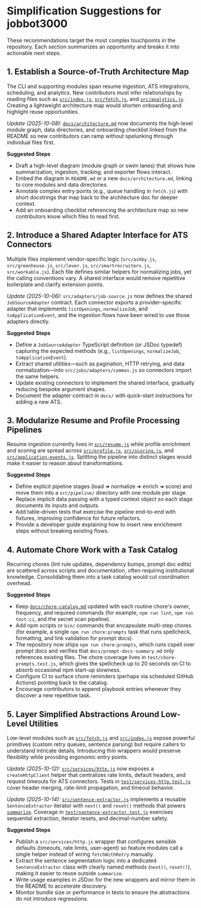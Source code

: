 # Simplification Suggestions for jobbot3000

These recommendations target the most complex touchpoints in the repository. Each section summarizes
an opportunity and breaks it into actionable next steps.

## 1. Establish a Source-of-Truth Architecture Map
The CLI and supporting modules span resume ingestion, ATS integrations, scheduling, and analytics.
New contributors must infer relationships by reading files such as
[`src/index.js`](../src/index.js), [`src/fetch.js`](../src/fetch.js), and
[`src/analytics.js`](../src/analytics.js). Creating a lightweight architecture map would shorten
onboarding and highlight reuse opportunities.

_Update (2025-10-08):_ [`docs/architecture.md`](architecture.md) now documents the high-level
module graph, data directories, and onboarding checklist linked from the README so new contributors
can ramp without spelunking through individual files first.

**Suggested Steps**
- Draft a high-level diagram (module graph or swim lanes) that shows how summarization, ingestion,
  tracking, and exporter flows interact.
- Embed the diagram in `README.md` or a new `docs/architecture.md`, linking to core modules and data
  directories.
- Annotate complex entry points (e.g., queue handling in `fetch.js`) with short docstrings that map
  back to the architecture doc for deeper context.
- Add an onboarding checklist referencing the architecture map so new contributors know which files
  to read first.

## 2. Introduce a Shared Adapter Interface for ATS Connectors
Multiple files implement vendor-specific logic (`src/ashby.js`, `src/greenhouse.js`,
`src/lever.js`, `src/smartrecruiters.js`, `src/workable.js`). Each file defines similar helpers for
normalizing jobs, yet the calling conventions vary. A shared interface would remove repetitive
boilerplate and clarify extension points.

_Update (2025-10-06):_ `src/adapters/job-source.js` now defines the shared
`JobSourceAdapter` contract. Each connector exports a provider-specific adapter that implements
`listOpenings`, `normalizeJob`, and `toApplicationEvent`, and the ingestion flows have been wired to
use those adapters directly.

**Suggested Steps**
- Define a `JobSourceAdapter` TypeScript definition (or JSDoc typedef) capturing the expected
  methods (e.g., `listOpenings`, `normalizeJob`, `toApplicationEvent`).
- Extract shared utilities—such as pagination, HTTP retrying, and data normalization—into
  `src/jobs/adapters/common.js` so connectors import the same helpers.
- Update existing connectors to implement the shared interface, gradually reducing bespoke argument
  shapes.
- Document the adapter contract in `docs/` with quick-start instructions for adding a new ATS.

## 3. Modularize Resume and Profile Processing Pipelines
Resume ingestion currently lives in [`src/resume.js`](../src/resume.js) while profile enrichment and
scoring are spread across [`src/profile.js`](../src/profile.js), [`src/scoring.js`](../src/scoring.js),
and [`src/application-events.js`](../src/application-events.js). Splitting the pipeline into distinct
stages would make it easier to reason about transformations.

**Suggested Steps**
- Define explicit pipeline stages (load ➜ normalize ➜ enrich ➜ score) and move them into a
  `src/pipeline/` directory with one module per stage.
- Replace implicit data passing with a typed context object so each stage documents its inputs and
  outputs.
- Add table-driven tests that exercise the pipeline end-to-end with fixtures, improving confidence
  for future refactors.
- Provide a developer guide explaining how to insert new enrichment steps without breaking existing
  flows.

## 4. Automate Chore Work with a Task Catalog
Recurring chores (lint rule updates, dependency bumps, prompt doc edits) are scattered across scripts
and documentation, often requiring institutional knowledge. Consolidating them into a task catalog
would cut coordination overhead.

**Suggested Steps**
- Keep [`docs/chore-catalog.md`](chore-catalog.md) updated with each routine chore's owner,
  frequency, and required commands (for example, `npm run lint`, `npm run test:ci`, and the secret
  scan pipeline).
- Add npm scripts or `bin/` commands that encapsulate multi-step chores (for example, a single
  `npm run chore:prompts` task that runs spellcheck, formatting, and link validation for prompt docs).
- The repository now ships `npm run chore:prompts`, which runs cspell over prompt docs and verifies
  that `docs/prompt-docs-summary.md` only references existing files. The chore coverage lives in
  `test/chore-prompts.test.js`, which gives the spellcheck up to 20 seconds on CI to absorb
  occasional npm start-up slowness.
- Configure CI to surface chore reminders (perhaps via scheduled GitHub Actions) pointing back to the
  catalog.
- Encourage contributors to append playbook entries whenever they discover a new repetitive task.

## 5. Layer Simplified Abstractions Around Low-Level Utilities
Low-level modules such as [`src/fetch.js`](../src/fetch.js) and [`src/index.js`](../src/index.js)
expose powerful primitives (custom retry queues, sentence parsing) but require callers to understand
intricate details. Introducing thin wrappers would preserve flexibility while providing ergonomic
entry points.

_Update (2025-10-12):_ [`src/services/http.js`](../src/services/http.js) now exposes a
`createHttpClient` helper that centralizes rate limits, default headers, and request timeouts for
ATS connectors. Tests in [`test/services-http.test.js`](../test/services-http.test.js) cover header
merging, rate-limit propagation, and timeout behavior.

_Update (2025-10-14):_ [`src/sentence-extractor.js`](../src/sentence-extractor.js) implements a
reusable `SentenceExtractor` iterator with `next()` and `reset()` methods that powers
[`summarize`](../src/index.js). Coverage in
[`test/sentence-extractor.test.js`](../test/sentence-extractor.test.js) exercises sequential
extraction, iterator resets, and decimal-number safety.

**Suggested Steps**
- Publish a `src/services/http.js` wrapper that configures sensible defaults (timeouts, rate limits,
  user-agent) so feature modules call a single helper instead of wiring `fetchWithRetry` manually.
- Extract the sentence segmentation logic into a dedicated `SentenceExtractor` class with clearly
  named methods (`next()`, `reset()`), making it easier to reuse outside `summarize`.
- Write usage examples in JSDoc for the new wrappers and mirror them in the README to accelerate
  discovery.
- Monitor bundle size or performance in tests to ensure the abstractions do not introduce regressions.
